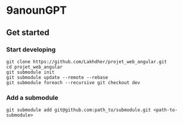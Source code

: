 # 9anounGPT

## Get started

### Start developing

```shell
git clone https://github.com/Lakhdher/projet_web_angular.git
cd projet_web_angular
git submodule init
git submodule update --remote --rebase
git submodule foreach --recursive git checkout dev
```
### Add a submodule

```shell
git submodule add git@github.com:path_to/submodule.git <path-to-submodule>
```